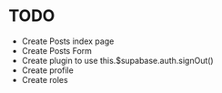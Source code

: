 # TODO

- Create Posts index page
- Create Posts Form
- Create plugin to use this.$supabase.auth.signOut()
- Create profile 
- Create roles
